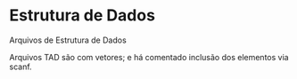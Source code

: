 # Estrutura de Dados
Arquivos de Estrutura de Dados

Arquivos TAD são com vetores; e há comentado inclusão dos elementos via scanf.
